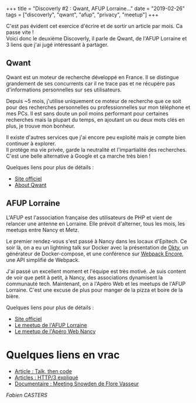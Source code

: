 +++
title = "Discoverly #2 : Qwant, AFUP Lorraine..."
date = "2019-02-26"
tags = ["discoverly", "qwant", "afup", "privacy", "meetup"]
+++

C'est pas évident cet exercice d'écrire et de sortir un article par mois. Ca passe vite !  
Voici donc le deuxième Discoverly, il parle de Qwant, de l'AFUP Lorraine et 3 liens que j'ai jugé intéressant à partager.

## Qwant

Qwant est un moteur de recherche développé en France. Il se distingue grandement de ses concurrents car il
ne trace pas et ne récupère pas d'informations personnelles sur ses utilisateurs.

Depuis ~5 mois, j'utilise uniquement ce moteur de recherche que ce soit pour des recherches personnelles ou professionnelles sur mon téléphone et mes PCs.
Il est sans doute un poil moins performant pour certaines recherches mais la plupart du temps, en ajoutant un ou deux mots clés en plus, je trouve mon bonheur.  

Il existe d'autres services que j'ai encore peu exploité mais je compte bien continuer à explorer.  
Il protège ma vie privée, garde la neutralité et l'impartialité des recherches.  
C'est une belle alternative à Google et ça marche très bien !

Quelques liens pour plus de détails :

- [Site officiel](https://www.qwant.com)
- [About Qwant](https://about.qwant.com)

## AFUP Lorraine

L'AFUP est l'association française des utilisateurs de PHP et vient de relancer une antenne en Lorraine.
Elle prévoit d'alterner, tous les mois, les meetups entre Nancy et Metz.

Le premier rendez-vous s'est passé à Nancy dans les locaux d'Epitech.
Ce soir là, on a eu un lightning talk sur Docker avec la présentation de [Okty](https://okty.io), un générateur de Docker-compose,
et une conférence sur [Webpack Encore](https://github.com/symfony/webpack-encore), une API simplifié de Webpack.

J'ai passé un excellent moment et l'équipe est très motivé.
Je suis content de voir que petit à petit, à Nancy, des associations dynamisent la communauté tech.
Maintenant, on a l'Apéro Web et les meetups de l'AFUP Lorraine. C'est une excuse de plus pour manger de la pizza et boire de la bière.

Quelques liens pour plus de détails :

- [Site officiel](https://afup.org)
- [Le meetup de l'AFUP Lorraine](https://www.meetup.com/fr-FR/afup-lorraine-php/)
- [Le meetup de l'Apéro Web Nancy](https://www.meetup.com/fr-FR/Aperos-Web-Nancy/)

# Quelques liens en vrac

- [Article : Talk, then code](https://dave.cheney.net/2019/02/18/talk-then-code)
- [Articles : HTTP/3 expliqué](https://http3-explained.haxx.se/fr/)
- [Documentaire : Meeting Snowden de Flore Vasseur](http://www.meetingsnowden.com/)

*Fabien CASTERS*
